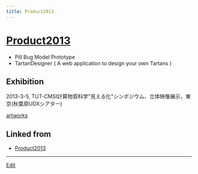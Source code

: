 ```yaml
---
title: Product2013
---
```

# [Product2013](/Product2013)


* Pill Bug Model Prototype
* TartanDesigner ( A web application to design your own Tartans )

## Exhibition


2013-3-5, TUT-CMSI計算物質科学"見える化"シンポジウム、立体映像展示，東京(秋葉原UDXシアター)

[artworks](/artworks)





## Linked from

* [Product2013](/Product2013)


----

[Edit](https://github.com/vitroid/vitroid.github.io/edit/master/MD/Product2013.md)

